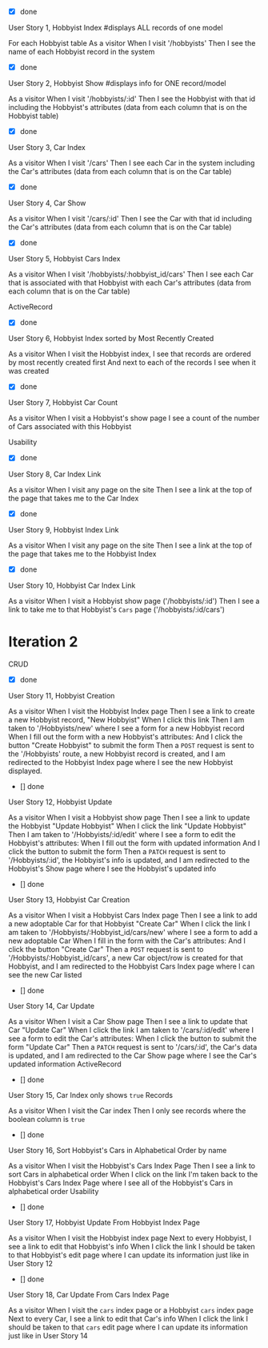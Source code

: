 - [x] done

User Story 1, Hobbyist Index #displays ALL records of one model

For each Hobbyist table
As a visitor
When I visit '/hobbyists'
Then I see the name of each Hobbyist record in the system

- [x] done

User Story 2, Hobbyist Show #displays info for ONE record/model

As a visitor
When I visit '/hobbyists/:id'
Then I see the Hobbyist with that id including the Hobbyist's attributes
(data from each column that is on the Hobbyist table)

- [x] done

User Story 3, Car Index 

As a visitor
When I visit '/cars'
Then I see each Car in the system including the Car's attributes
(data from each column that is on the Car table)
- [x] done

User Story 4, Car Show 

As a visitor
When I visit '/cars/:id'
Then I see the Car with that id including the Car's attributes
(data from each column that is on the Car table)
- [x] done

User Story 5, Hobbyist Cars Index 

As a visitor
When I visit '/hobbyists/:hobbyist_id/cars'
Then I see each Car that is associated with that Hobbyist with each Car's attributes
(data from each column that is on the Car table)

ActiveRecord
- [x] done

User Story 6, Hobbyist Index sorted by Most Recently Created 

As a visitor
When I visit the Hobbyist index,
I see that records are ordered by most recently created first
And next to each of the records I see when it was created
- [x] done

User Story 7, Hobbyist Car Count

As a visitor
When I visit a Hobbyist's show page
I see a count of the number of Cars associated with this Hobbyist

Usability
- [x] done

User Story 8, Car Index Link

As a visitor
When I visit any page on the site
Then I see a link at the top of the page that takes me to the Car Index
- [x] done

User Story 9, Hobbyist Index Link

As a visitor
When I visit any page on the site
Then I see a link at the top of the page that takes me to the Hobbyist Index
- [x] done

User Story 10, Hobbyist Car Index Link

As a visitor
When I visit a Hobbyist show page ('/hobbyists/:id')
Then I see a link to take me to that Hobbyist's `Cars` page ('/hobbyists/:id/cars')

# Iteration 2
CRUD
- [x] done

User Story 11, Hobbyist Creation 

As a visitor
When I visit the Hobbyist Index page
Then I see a link to create a new Hobbyist record, "New Hobbyist"
When I click this link
Then I am taken to '/Hobbyists/new' where I  see a form for a new Hobbyist record
When I fill out the form with a new Hobbyist's attributes:
And I click the button "Create Hobbyist" to submit the form
Then a `POST` request is sent to the '/Hobbyists' route,
a new Hobbyist record is created,
and I am redirected to the Hobbyist Index page where I see the new Hobbyist displayed.
- [] done

User Story 12, Hobbyist Update 

As a visitor
When I visit a Hobbyist show page
Then I see a link to update the Hobbyist "Update Hobbyist"
When I click the link "Update Hobbyist"
Then I am taken to '/Hobbyists/:id/edit' where I  see a form to edit the Hobbyist's attributes:
When I fill out the form with updated information
And I click the button to submit the form
Then a `PATCH` request is sent to '/Hobbyists/:id',
the Hobbyist's info is updated,
and I am redirected to the Hobbyist's Show page where I see the Hobbyist's updated info
- [] done

User Story 13, Hobbyist Car Creation 

As a visitor
When I visit a Hobbyist Cars Index page
Then I see a link to add a new adoptable Car for that Hobbyist "Create Car"
When I click the link
I am taken to '/Hobbyists/:Hobbyist_id/cars/new' where I see a form to add a new adoptable Car
When I fill in the form with the Car's attributes:
And I click the button "Create Car"
Then a `POST` request is sent to '/Hobbyists/:Hobbyist_id/cars',
a new Car object/row is created for that Hobbyist,
and I am redirected to the Hobbyist Cars Index page where I can see the new Car listed
- [] done

User Story 14, Car Update 

As a visitor
When I visit a Car Show page
Then I see a link to update that Car "Update Car"
When I click the link
I am taken to '/cars/:id/edit' where I see a form to edit the Car's attributes:
When I click the button to submit the form "Update Car"
Then a `PATCH` request is sent to '/cars/:id',
the Car's data is updated,
and I am redirected to the Car Show page where I see the Car's updated information
ActiveRecord
- [] done

User Story 15, Car Index only shows `true` Records 

As a visitor
When I visit the Car index
Then I only see records where the boolean column is `true`
- [] done

User Story 16, Sort Hobbyist's Cars in Alphabetical Order by name 

As a visitor
When I visit the Hobbyist's Cars Index Page
Then I see a link to sort Cars in alphabetical order
When I click on the link
I'm taken back to the Hobbyist's Cars Index Page where I see all of the Hobbyist's Cars in alphabetical order
Usability
- [] done

User Story 17, Hobbyist Update From Hobbyist Index Page 

As a visitor
When I visit the Hobbyist index page
Next to every Hobbyist, I see a link to edit that Hobbyist's info
When I click the link
I should be taken to that Hobbyist's edit page where I can update its information just like in User Story 12
- [] done

User Story 18, Car Update From Cars Index Page 

As a visitor
When I visit the `cars` index page or a Hobbyist `cars` index page
Next to every Car, I see a link to edit that Car's info
When I click the link
I should be taken to that `cars` edit page where I can update its information just like in User Story 14
